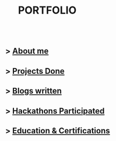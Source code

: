 
<br/><br/>
<br/><br/>


#  &nbsp; &nbsp; &nbsp; &nbsp; &nbsp; &nbsp;&nbsp; &nbsp; &nbsp; &nbsp; &nbsp; &nbsp; &nbsp;PORTFOLIO

<br/><br/>


##  &nbsp; &nbsp; &nbsp; &nbsp; &nbsp; &nbsp;&nbsp; &nbsp; &nbsp; &nbsp; &nbsp; &nbsp; &nbsp; > [About me](/about.md)
 
##  &nbsp; &nbsp; &nbsp; &nbsp; &nbsp; &nbsp;&nbsp; &nbsp; &nbsp; &nbsp; &nbsp; &nbsp; &nbsp; > [Projects Done](/projects)

##  &nbsp; &nbsp; &nbsp; &nbsp; &nbsp;  &nbsp;&nbsp; &nbsp; &nbsp; &nbsp; &nbsp; &nbsp; &nbsp; > [Blogs written](/blog.md) 
   
##  &nbsp; &nbsp; &nbsp; &nbsp; &nbsp; &nbsp;&nbsp; &nbsp; &nbsp; &nbsp; &nbsp; &nbsp; &nbsp; > [Hackathons Participated](/hackathon.md) 

##  &nbsp; &nbsp; &nbsp; &nbsp; &nbsp; &nbsp;&nbsp; &nbsp; &nbsp; &nbsp; &nbsp; &nbsp; &nbsp; > [Education & Certifications](/edu-cert.md)







